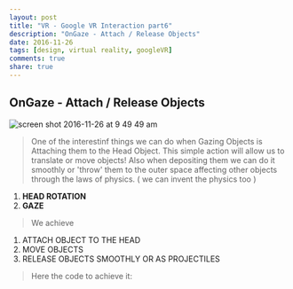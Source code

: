```yaml
---
layout: post
title: "VR - Google VR Interaction part6"
description: "OnGaze - Attach / Release Objects"
date: 2016-11-26
tags: [design, virtual reality, googleVR]
comments: true
share: true
---
```


## OnGaze - Attach / Release Objects

![screen shot 2016-11-26 at 9 49 49 am](https://cloud.githubusercontent.com/assets/17754060/20641842/3a7ee854-b3d7-11e6-84eb-c162c507b70f.png)

> One of the interestinf things we can do when Gazing Objects is Attaching them to the Head Object. This simple action 
will allow us to translate or move objects! Also when depositing them we can do it smoothly or 'throw' them to the outer space affecting other objects through the laws of physics. ( we can invent the physics too )

1. **HEAD ROTATION**
2. **GAZE**

> We achieve

1. ATTACH OBJECT TO THE HEAD
2. MOVE OBJECTS
5. RELEASE OBJECTS SMOOTHLY OR AS PROJECTILES

> Here the code to achieve it:




